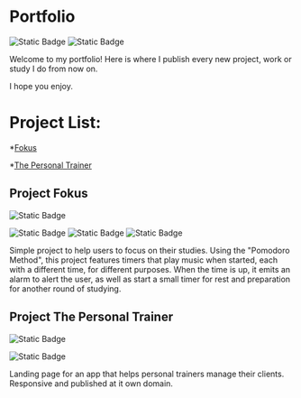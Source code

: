 # Portfolio
![Static Badge](https://img.shields.io/badge/React.js-blue?style=for-the-badge)
![Static Badge](https://img.shields.io/badge/progress-finished-green?style=for-the-badge)


Welcome to my portfolio! Here is where I publish every new project, work or study I do from now on. 

I hope you enjoy.

# Project List:
*[Fokus](#project-fokus)

*[The Personal Trainer](#project-the-personal-trainer)

## Project Fokus
![Static Badge](https://img.shields.io/badge/languages-black?style=for-the-badge)

![Static Badge](https://img.shields.io/badge/CSS-purple?style=for-the-badge)
![Static Badge](https://img.shields.io/badge/HTML-orange?style=for-the-badge)
![Static Badge](https://img.shields.io/badge/JavaScript-yellow?style=for-the-badge)

Simple project to help users to focus on their studies. Using the "Pomodoro Method", this project features timers that play music when started, each with a different time, for different purposes. When the time is up, it emits an alarm to alert the user, as well as start a small timer for rest and preparation for another round of studying.

## Project The Personal Trainer
![Static Badge](https://img.shields.io/badge/languages-black?style=for-the-badge)

![Static Badge](https://img.shields.io/badge/React-blue?style=for-the-badge)

Landing page for an app that helps personal trainers manage their clients. Responsive and published at it own domain.
